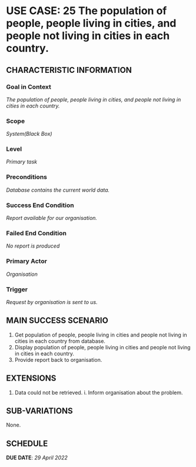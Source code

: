 # USE CASE: 25 The population of people, people living in cities, and people not living in cities in each country.

## CHARACTERISTIC INFORMATION

### Goal in Context

*The population of people, people living in cities, and people not living in cities in each country.*

### Scope

*System(Black Box)*

### Level

*Primary task*

### Preconditions

*Database contains the current world data.*

### Success End Condition

*Report available for our organisation.*

### Failed End Condition

*No report is produced*

### Primary Actor

*Organisation*

### Trigger

*Request by organisation is sent to us.*

## MAIN SUCCESS SCENARIO

1. Get population of people, people living in cities and people not living in cities in each country from database.
2. Display population of people, people living in cities and people not living in cities in each country.
3. Provide report back to organisation.

## EXTENSIONS

1. Data could not be retrieved.
   i. Inform organisation about the problem.

## SUB-VARIATIONS

None.

## SCHEDULE

**DUE DATE**: *29 April 2022*